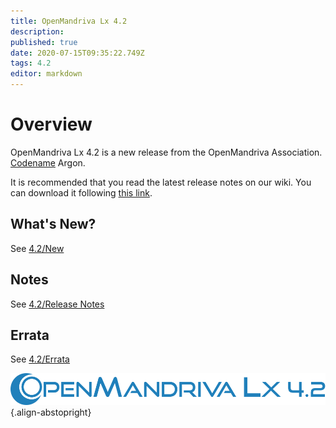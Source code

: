 ```yaml
---
title: OpenMandriva Lx 4.2
description: 
published: true
date: 2020-07-15T09:35:22.749Z
tags: 4.2
editor: markdown
---
```


# Overview
OpenMandriva Lx 4.2 is a new release from the OpenMandriva Association. [Codename](/en/releases/codename) Argon.

It is recommended that you read the latest release notes on our wiki.
You can download it following [this link](https://sourceforge.net/projects/openmandriva/files/release/4.2/).

## What's New?
See [4.2/New](/en/releases/omlx42/new)

## Notes
See [4.2/Release Notes](/en/releases/omlx42/notes)

## Errata
See [4.2/Errata](/en/releases/omlx42/errata)

![header-tr-omlx42.svg](/assets/header-tr-omlx42.svg){.align-abstopright}